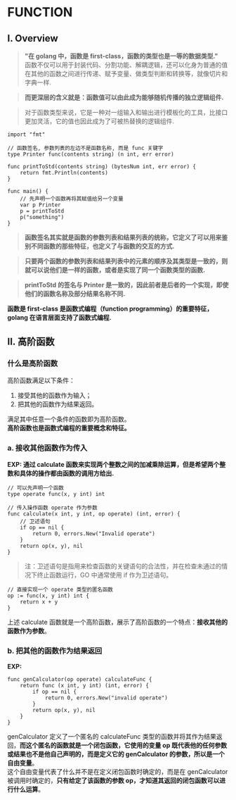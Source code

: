 # **FUNCTION**

## **I. Overview**

> **"在 golang 中，函数是 first-class，函数的类型也是一等的数据类型."**  
函数不仅可以用于封装代码、分割功能、解耦逻辑，还可以化身为普通的值在其他的函数之间进行传递、赋予变量、做类型判断和转换等，就像切片和字典一样.  

> **而更深层的含义就是：函数值可以由此成为能够随机传播的独立逻辑组件.**    

> 对于函数类型来说，它是一种对一组输入和输出进行模板化的工具，比接口更加灵活，它的值也因此成为了可被热替换的逻辑组件.    

```
import "fmt"

// 函数签名, 参数列表的左边不是函数名称, 而是 func 关键字
type Printer func(contents string) (n int, err error) 

func printToStd(contents string) (bytesNum int, err error) {
    return fmt.Println(contents)
}

func main() {
    // 先声明一个函数再将其赋值给另一个变量
    var p Printer
    p = printToStd
    p("something")
}
```

> **函数签名其实就是函数的参数列表和结果列表的统称，它定义了可以用来鉴别不同函数的那些特征，也定义了与函数的交互的方式.**    

> **只要两个函数的参数列表和结果列表中的元素的顺序及其类型是一致的，则就可以说他们是一样的函数，或者是实现了同一个函数类型的函数.**  

> **printToStd 的签名与 Printer 是一致的，因此前者是后者的一个实现，即使他们的函数名称及部分结果名称不同.**  

**函数是 first-class 是函数式编程（function programming）的重要特征，golang 在语言层面支持了函数式编程.**  

## **II. 高阶函数**

### **什么是高阶函数**

高阶函数满足以下条件：  
1. 接受其他的函数作为输入；
2. 把其他的函数作为结果返回。 

满足其中任意一个条件的函数即为高阶函数。    
**高阶函数也是函数式编程的重要概念和特征。**  

### **a. 接收其他函数作为传入**

**EXP: 通过 calculate 函数来实现两个整数之间的加减乘除运算，但是希望两个整数和具体的操作都由函数的调用方给出.**

```
// 可以先声明一个函数
type operate func(x, y int) int
```

```
// 传入操作函数 operate 作为参数
func calculate(x int, y int, op operate) (int, error) {
    // 卫述语句
    if op == nil {
        return 0, errors.New("Invalid operate")
    }
    return op(x, y), nil
}
```

> 注：卫述语句是指用来检查函数的关键语句的合法性，并在检查未通过的情况下终止函数运行，GO 中通常使用 if 作为卫述语句。

```
// 直接实现一个 operate 类型的匿名函数
op := func(x, y int) int {
    return x + y
}
```

上述 calculate 函数就是一个高阶函数，展示了高阶函数的一个特点：**接收其他的函数作为参数**。  

### **b. 把其他的函数作为结果返回**

**EXP:**

```
func genCalculator(op operate) calculateFunc {
    return func (x int, y int) (int, error) {
        if op == nil {
            return 0, errors.New("invalid operate")
        }
        return op(x, y), nil
    }
}
```

genCalculator 定义了一个匿名的 calculateFunc 类型的函数并将其作为结果返回，**而这个匿名的函数就是一个闭包函数，它使用的变量 op 既代表他的任何参数或结果也不是他自己声明的，而是定义它的 genCalculator 的参数，所以是一个自由变量**。   
这个自由变量代表了什么并不是在定义闭包函数时确定的，而是在 genCalculator 被调用时确定的，**只有给定了该函数的参数 op，才知道其返回的闭包函数可以进行什么运算**。  
